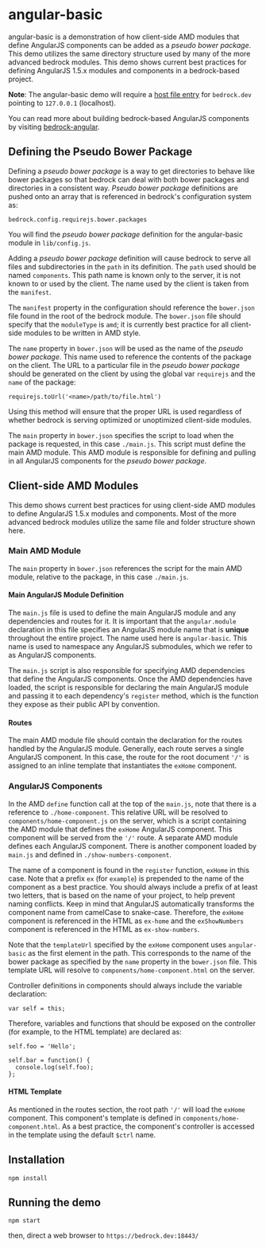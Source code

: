 # angular-basic

angular-basic is a demonstration of how client-side AMD modules that define
AngularJS components can be added as a _pseudo bower package_. This demo
utilizes the same directory structure used by many of the more advanced bedrock
modules. This demo shows current best practices for defining AngularJS 1.5.x
modules and components in a bedrock-based project.

**Note**: The angular-basic demo will require a [host file entry][] for
`bedrock.dev` pointing to `127.0.0.1` (localhost).

You can read more about building bedrock-based AngularJS components by visiting
[bedrock-angular][].

## Defining the Pseudo Bower Package

Defining a _pseudo bower package_ is a way to get directories to behave like
bower packages so that bedrock can deal with both bower packages and
directories in a consistent way. _Pseudo bower package_ definitions are pushed
onto an array that is referenced in bedrock's configuration system as:

```
bedrock.config.requirejs.bower.packages
```

You will find the _pseudo bower package_ definition for the angular-basic
module in `lib/config.js`.

Adding a _pseudo bower package_ definition will cause bedrock to serve
all files and subdirectories in the `path` in its definition. The `path` used
should be named `components`. This path name is known only to the server, it is
not known to or used by the client. The name used by the client is taken
from the `manifest`.

The `manifest` property in the configuration should reference the `bower.json`
file found in the root of the bedrock module. The `bower.json` file should
specify that the `moduleType` is `amd`; it is currently best practice for all
client-side modules to be written in AMD style.

The `name` property in `bower.json` will be used as the name of the
_pseudo bower package_. This name used to reference the contents of the
package on the client. The URL to a particular file in the
_pseudo bower package_ should be generated on the client by using the global var
`requirejs` and the `name` of the package:

```
requirejs.toUrl('<name>/path/to/file.html')
```

Using this method will ensure that the proper URL is used regardless of
whether bedrock is serving optimized or unoptimized client-side modules.

The `main` property in `bower.json` specifies the script to load when the
package is requested, in this case `./main.js`. This script must define the
main AMD module. This AMD module is responsible for defining and pulling in
all AngularJS components for the _pseudo bower package_.

## Client-side AMD Modules

This demo shows current best practices for using client-side AMD modules to
define AngularJS 1.5.x modules and components. Most of the more advanced
bedrock modules utilize the same file and folder structure shown here.

### Main AMD Module

The `main` property in `bower.json` references the script for the main AMD
module, relative to the package, in this case `./main.js`.

#### Main AngularJS Module Definition

The `main.js` file is used to define the main AngularJS module and any
dependencies and routes for it. It is important that the `angular.module`
declaration in this file specifies an AngularJS module name that is **unique**
throughout the entire project. The name used here is `angular-basic`. This name
is used to namespace any AngularJS submodules, which we refer to as AngularJS
components.

The `main.js` script is also responsible for specifying AMD dependencies
that define the AngularJS components. Once the AMD dependencies have
loaded, the script is responsible for declaring the main AngularJS module
and passing it to each dependency's `register` method, which is the function
they expose as their public API by convention.

#### Routes

The main AMD module file should contain the declaration for the routes handled
by the AngularJS module. Generally, each route serves a single AngularJS
component. In this case, the route for the root document `'/'` is
assigned to an inline template that instantiates the `exHome` component.

### AngularJS Components

In the AMD `define` function call at the top of the `main.js`, note that there
is a reference to `./home-component`. This relative URL will be resolved to
`components/home-component.js` on the server, which is a script containing the
AMD module that defines the `exHome` AngularJS component. This component
will be served from the `'/'` route. A separate AMD module defines each
AngularJS component. There is another component loaded by `main.js` and
defined in `./show-numbers-component`.

The name of a component is found in the `register` function, `exHome` in this
case. Note that a prefix `ex` (for `example`) is prepended to the name of the
component as a best practice. You should always include a prefix of at least
two letters, that is based on the name of your project, to help prevent naming
conflicts. Keep in mind that AngularJS automatically transforms the
component name from camelCase to snake-case. Therefore, the `exHome`
component is referenced in the HTML as `ex-home` and the
`exShowNumbers` component is referenced in the HTML as `ex-show-numbers`.

Note that the `templateUrl` specified by the `exHome` component uses
`angular-basic` as the first element in the path. This corresponds to the name
of the bower package as specified by the `name` property in the `bower.json`
file. This template URL will resolve to `components/home-component.html` on
the server.

Controller definitions in components should always include the variable
declaration:

```
var self = this;
```

Therefore, variables and functions that should be exposed on the controller
(for example, to the HTML template) are declared as:

```
self.foo = 'Hello';

self.bar = function() {
  console.log(self.foo);
};
```

#### HTML Template

As mentioned in the routes section, the root path `'/'` will load the
`exHome` component. This component's template is defined in
`components/home-component.html`. As a best practice, the component's
controller is accessed in the template using the default `$ctrl` name.

## Installation

```
npm install
```

## Running the demo

```
npm start
```

then, direct a web browser to `https://bedrock.dev:18443/`

[host file entry]:http://www.howtogeek.com/howto/27350/beginner-geek-how-to-edit-your-hosts-file/
[bedrock-angular]:https://github.com/digitalbazaar/bedrock-angular

